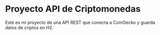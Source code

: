 # Proyecto API de Criptomonedas
Este es mi proyecto de una API REST que conecta a CoinGecko y guarda datos de criptos en H2.
